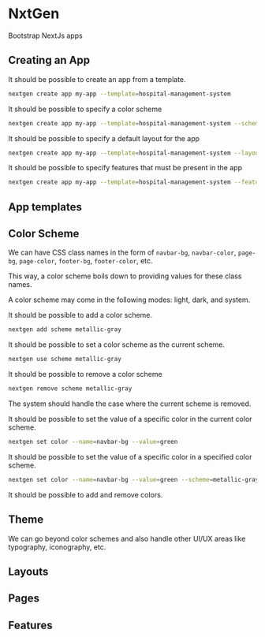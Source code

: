 # NxtGen
Bootstrap NextJs apps

## Creating an App

It should be possible to create an app from a template.

```bash
nextgen create app my-app --template=hospital-management-system
```

It should be possible to specify a color scheme

```bash
nextgen create app my-app --template=hospital-management-system --scheme=metallic-gray
```

It should be possible to specify a default layout for the app

```bash
nextgen create app my-app --template=hospital-management-system --layout=navbar-only
```

It should be possible to specify features that must be present in the app

```bash
nextgen create app my-app --template=hospital-management-system --features=notifications,light-dark-mode,authentication
```

## App templates

## Color Scheme

We can have CSS class names in the form of `navbar-bg`, `navbar-color`, `page-bg`, `page-color`, `footer-bg`, `footer-color`, etc.

This way, a color scheme boils down to providing values for these class names.

A color scheme may come in the following modes: light, dark, and system.

It should be possible to add a color scheme.

```bash
nextgen add scheme metallic-gray
```

It should be possible to set a color scheme as the current scheme.

```bash
nextgen use scheme metallic-gray
```

It should be possible to remove a color scheme

```bash
nextgen remove scheme metallic-gray
```

The system should handle the case where the current scheme is removed.

It should be possible to set the value of a specific color in the current color scheme.

```bash
nextgen set color --name=navbar-bg --value=green
```

It should be possible to set the value of a specific color in a specified color scheme.

```bash
nextgen set color --name=navbar-bg --value=green --scheme=metallic-gray
```

It should be possible to add and remove colors.

## Theme

We can go beyond color schemes and also handle other UI/UX areas like typography, iconography, etc.

## Layouts

## Pages

## Features
